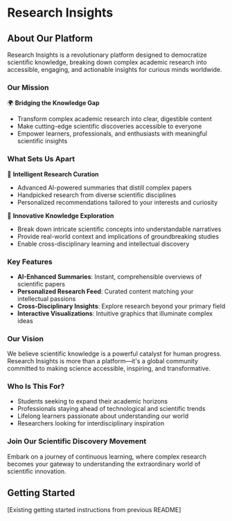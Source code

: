 
# Research Insights

## About Our Platform

Research Insights is a revolutionary platform designed to democratize scientific knowledge, breaking down complex academic research into accessible, engaging, and actionable insights for curious minds worldwide.

### Our Mission

🌍 **Bridging the Knowledge Gap**
- Transform complex academic research into clear, digestible content
- Make cutting-edge scientific discoveries accessible to everyone
- Empower learners, professionals, and enthusiasts with meaningful scientific insights

### What Sets Us Apart

🧠 **Intelligent Research Curation**
- Advanced AI-powered summaries that distill complex papers
- Handpicked research from diverse scientific disciplines
- Personalized recommendations tailored to your interests and curiosity

🚀 **Innovative Knowledge Exploration**
- Break down intricate scientific concepts into understandable narratives
- Provide real-world context and implications of groundbreaking studies
- Enable cross-disciplinary learning and intellectual discovery

### Key Features

- **AI-Enhanced Summaries**: Instant, comprehensible overviews of scientific papers
- **Personalized Research Feed**: Curated content matching your intellectual passions
- **Cross-Disciplinary Insights**: Explore research beyond your primary field
- **Interactive Visualizations**: Intuitive graphics that illuminate complex ideas

### Our Vision

We believe scientific knowledge is a powerful catalyst for human progress. Research Insights is more than a platform—it's a global community committed to making science accessible, inspiring, and transformative.

### Who Is This For?

- Students seeking to expand their academic horizons
- Professionals staying ahead of technological and scientific trends
- Lifelong learners passionate about understanding our world
- Researchers looking for interdisciplinary inspiration

### Join Our Scientific Discovery Movement

Embark on a journey of continuous learning, where complex research becomes your gateway to understanding the extraordinary world of scientific innovation.

## Getting Started

[Existing getting started instructions from previous README]
